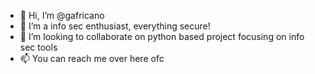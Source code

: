 - 👋 Hi, I’m @gafricano
- 👀 I’m a info sec enthusiast, everything secure!
- 💞️ I’m looking to collaborate on python based project focusing on info sec tools
- 📫 You can reach me over here ofc

<!---
gafricano/gafricano is a ✨ special ✨ repository because its `README.md` (this file) appears on your GitHub profile.
You can click the Preview link to take a look at your changes.
--->
